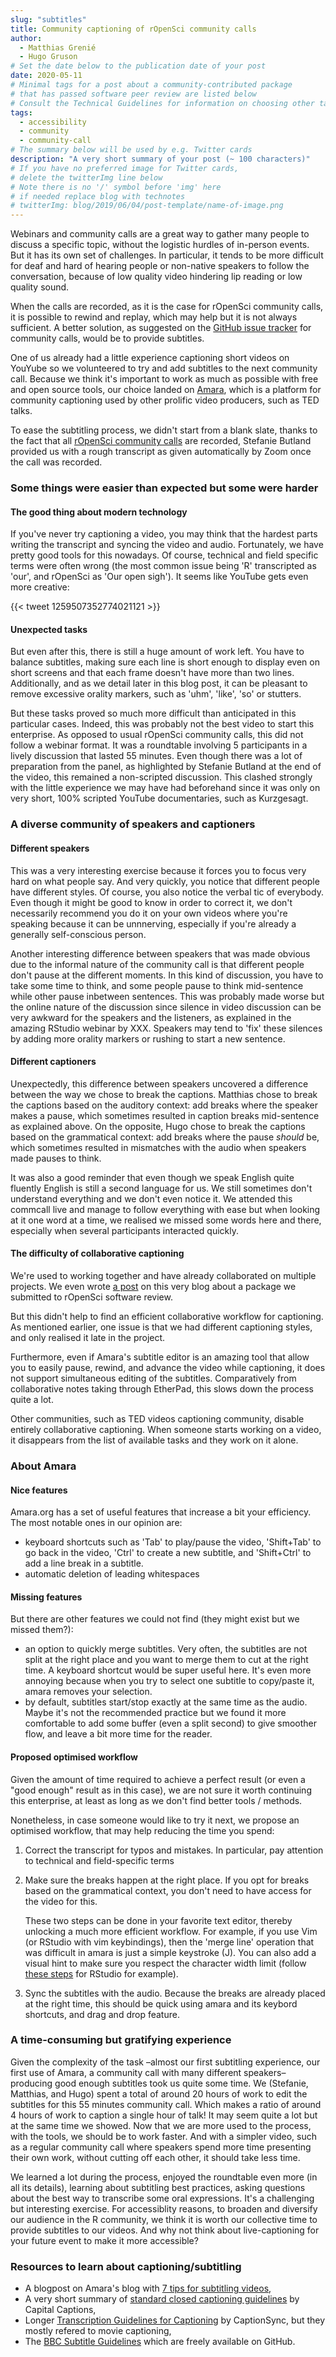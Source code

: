 ```yaml
---
slug: "subtitles"
title: Community captioning of rOpenSci community calls
author:
  - Matthias Grenié
  - Hugo Gruson
# Set the date below to the publication date of your post
date: 2020-05-11
# Minimal tags for a post about a community-contributed package
# that has passed software peer review are listed below
# Consult the Technical Guidelines for information on choosing other tags
tags:
  - accessibility
  - community
  - community-call
# The summary below will be used by e.g. Twitter cards
description: "A very short summary of your post (~ 100 characters)"
# If you have no preferred image for Twitter cards,
# delete the twitterImg line below
# Note there is no '/' symbol before 'img' here
# if needed replace blog with technotes
# twitterImg: blog/2019/06/04/post-template/name-of-image.png
---
```



Webinars and community calls are a great way to gather many people to discuss a specific topic, without the logistic hurdles of in-person events. But it has its own set of challenges. In particular, it tends to be more difficult for deaf and hard of hearing people or non-native speakers to follow the conversation, because of low quality video hindering lip reading or low quality sound.

When the calls are recorded, as it is the case for rOpenSci community calls, it is possible to rewind and replay, which may help but it is not always sufficient. A better solution, as suggested on the [GitHub issue tracker](https://github.com/ropensci-org/community-calls/issues/14) for community calls, would be to provide subtitles.

One of us already had a little experience captioning short videos on YouYube so we volunteered to try and add subtitles to the next community call. Because we think it's important to work as much as possible with free and open source tools, our choice landed on [Amara](https://amara.org), which is a platform for community captioning used by other prolific video producers, such as TED talks.

To ease the subtitling process, we didn't start from a blank slate, thanks to the fact that all [rOpenSci community calls](https://ropensci.org/comcalls/) are recorded, Stefanie Butland provided us with a rough transcript as given automatically by Zoom once the call was recorded.

### Some things were easier than expected but some were harder

#### The good thing about modern technology

If you've never try captioning a video, you may think that the hardest parts writing the transcript and syncing the video and audio. Fortunately, we have pretty good tools for this nowadays. Of course, technical and field specific terms were often wrong (the most common issue being 'R' transcripted as 'our', and rOpenSci as 'Our open sigh'). It seems like YouTube gets even more creative:

{{< tweet 1259507352774021121 >}}

#### Unexpected tasks

But even after this, there is still a huge amount of work left. You have to balance subtitles, making sure each line is short enough to display even on short screens and that each frame doesn't have more than two lines. Additionally, and as we detail later in this blog post, it can be pleasant to remove excessive orality markers, such as 'uhm', 'like', 'so' or stutters.

But these tasks proved so much more difficult than anticipated in this particular cases. Indeed, this was probably not the best video to start this enterprise. As opposed to usual rOpenSci community calls, this did not follow a webinar format. It was a roundtable involving 5 participants in a lively discussion that lasted 55 minutes. Even though there was a lot of preparation from the panel, as highlighted by Stefanie Butland at the end of the video, this remained a non-scripted discussion. This clashed strongly with the little experience we may have had beforehand since it was only on very short, 100% scripted YouTube documentaries, such as Kurzgesagt.

### A diverse community of speakers and captioners

#### Different speakers

This was a very interesting exercise because it forces you to focus very hard on what people say. And very quickly, you notice that different people have different styles. Of course, you also notice the verbal tic of everybody. Even though it might be good to know in order to correct it, we don't necessarily recommend you do it on your own videos where you're speaking because it can be unnnerving, especially if you're already a generally self-conscious person.

Another interesting difference between speakers that was made obvious due to the informal nature of the community call is that different people don't pause at the different moments. In this kind of discussion, you have to take some time to think, and some people pause to think mid-sentence while other pause inbetween sentences. This was probably made worse but the online nature of the discussion since silence in video discussion can be very awkward for the speakers and the listeners, as explained in the amazing RStudio webinar by XXX. Speakers may tend to 'fix' these silences by adding more orality markers or rushing to start a new sentence.

#### Different captioners

Unexpectedly, this difference between speakers uncovered a difference between the way we chose to break the captions. Matthias chose to break the captions based on the auditory context: add breaks where the speaker makes a pause, which sometimes resulted in caption breaks mid-sentence as explained above. On the opposite, Hugo chose to break the captions based on the grammatical context: add breaks where the pause *should* be, which sometimes resulted in mismatches with the audio when speakers made pauses to think.

It was also a good reminder that even though we speak English quite fluently English is still a second language for us. We still sometimes don't understand everything and we don't even notice it. We attended this commcall live and manage to follow everything with ease but when looking at it one word at a time, we realised we missed some words here and there, especially when several participants interacted quickly.

#### The difficulty of collaborative captioning

We're used to working together and have already collaborated on multiple projects. We even wrote [a post](https://ropensci.org/blog/2019/06/04/rromeo/) on this very blog about a package we submitted to rOpenSci software review.

But this didn't help to find an efficient collaborative workflow for captioning. As mentioned earlier, one issue is that we had different captioning styles, and only realised it late in the project.

Furthermore, even if Amara's subtitle editor is an amazing tool that allow you to easily pause, rewind, and advance the video while captioning, it does not support simultaneous editing of the subtitles. Comparatively from collaborative notes taking through EtherPad, this slows down the process quite a lot.

Other communities, such as TED videos captioning community, disable entirely
collaborative captioning. When someone starts working on a video, it disappears from the list of available tasks and they work on it alone.

### About Amara

#### Nice features

Amara.org has a set of useful features that increase a bit your efficiency. The most notable ones in our opinion are:

- keyboard shortcuts such as 'Tab' to play/pause the video, 'Shift+Tab' to go back in the video, 'Ctrl' to create a new subtitle, and 'Shift+Ctrl' to add a line break in a subtitle.
- automatic deletion of leading whitespaces

#### Missing features

But there are other features we could not find (they might exist but we missed them?):

- an option to quickly merge subtitles. Very often, the subtitles are not split at the right place and you want to merge them to cut at the right time. A keyboard shortcut would be super useful here. It's even more annoying because when you try to select one subtitle to copy/paste it, amara removes your selection.
- by default, subtitles start/stop exactly at the same time as the audio. Maybe it's not the recommended practice but we found it more comfortable to add some buffer (even a split second) to give smoother flow, and leave a bit more time for the reader.

#### Proposed optimised workflow

Given the amount of time required to achieve a perfect result (or even a "good enough" result as in this case), we are not sure it worth continuing this enterprise, at least as long as we don't find better tools / methods.

Nonetheless, in case someone would like to try it next, we propose an optimised workflow, that may help reducing the time you spend:

1. Correct the transcript for typos and mistakes. In particular, pay attention to technical and field-specific terms
1. Make sure the breaks happen at the right place. If you opt for breaks based on the grammatical context, you don't need to have access for the video for this.

    These two steps can be done in your favorite text editor, thereby unlocking
    a much more efficient workflow. For example, if you use Vim (or RStudio with
    vim keybindings), then the 'merge line' operation that was difficult in
    amara is just a simple keystroke (J). You can also add a visual hint to make
    sure you respect the character width limit (follow [these steps]() for
    RStudio  for example).

1. Sync the subtitles with the audio. Because the breaks are already placed at
the right time, this should be quick using amara and its keybord shortcuts, and drag and drop feature.


### A time-consuming but gratifying experience

Given the complexity of the task –almost our first subtitling experience, our first use of Amara, a community call with many different speakers– producing good enough subtitles took us quite some time. We (Stefanie, Matthias, and Hugo) spent a total of around 20 hours of work to edit the subtitles for this 55 minutes community call. Which makes a ratio of around 4 hours of work to caption a single hour of talk! It may seem quite a lot but at the same time we showed. Now that we are more used to the process, with the tools, we should be to work faster. And with a simpler video, such as a regular community call where speakers spend more time presenting their own work, without cutting off each other, it should take less time.

We learned a lot during the process, enjoyed the roundtable even more (in all its details), learning about subtitling best practices, asking questions about the best way to transcribe some oral expressions. It's a challenging but interesting exercise. For accessiblity reasons, to broaden and diversify our audience in the R community, we think it is worth our collective time to provide subtitles to our videos. And why not think about live-captioning for your future event to make it more accessible?



### Resources to learn about captioning/subtitling

* A blogpost on Amara's blog with [7 tips for subtitling videos](https://blog.amara.org/2011/08/09/best-practices-for-subtitling-videos/),
* A very short summary of [standard closed captioning guidelines](https://www.capitalcaptions.com/services/closed-captioning-services/closed-captioning-guidelines/) by Capital Captions,
* Longer [Transcription Guidelines for Captioning](https://support.automaticsync.com/hc/en-us/articles/202355665-Transcription-Guidelines-for-Captioning) by CaptionSync, but they mostly refered to movie captioning,
* The [BBC Subtitle Guidelines](https://bbc.github.io/subtitle-guidelines/) which are freely available on GitHub.

